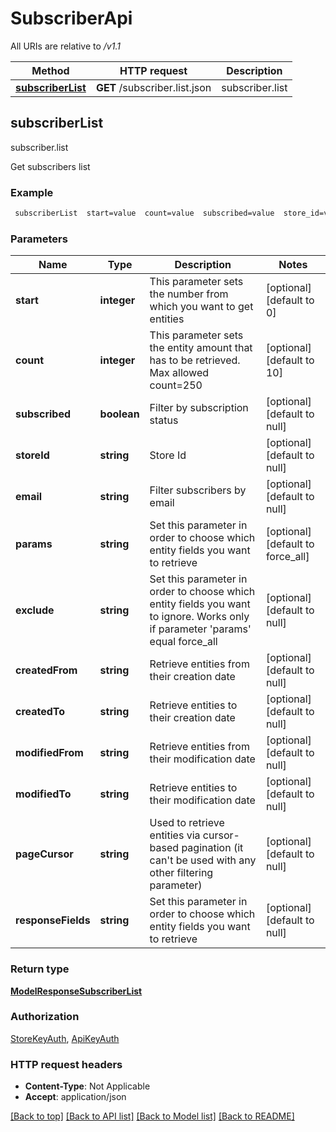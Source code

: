 # SubscriberApi

All URIs are relative to */v1.1*

Method | HTTP request | Description
------------- | ------------- | -------------
[**subscriberList**](SubscriberApi.md#subscriberList) | **GET** /subscriber.list.json | subscriber.list



## subscriberList

subscriber.list

Get subscribers list

### Example

```bash
 subscriberList  start=value  count=value  subscribed=value  store_id=value  email=value  params=value  exclude=value  created_from=value  created_to=value  modified_from=value  modified_to=value  page_cursor=value  response_fields=value
```

### Parameters


Name | Type | Description  | Notes
------------- | ------------- | ------------- | -------------
 **start** | **integer** | This parameter sets the number from which you want to get entities | [optional] [default to 0]
 **count** | **integer** | This parameter sets the entity amount that has to be retrieved. Max allowed count=250 | [optional] [default to 10]
 **subscribed** | **boolean** | Filter by subscription status | [optional] [default to null]
 **storeId** | **string** | Store Id | [optional] [default to null]
 **email** | **string** | Filter subscribers by email | [optional] [default to null]
 **params** | **string** | Set this parameter in order to choose which entity fields you want to retrieve | [optional] [default to force_all]
 **exclude** | **string** | Set this parameter in order to choose which entity fields you want to ignore. Works only if parameter 'params' equal force_all | [optional] [default to null]
 **createdFrom** | **string** | Retrieve entities from their creation date | [optional] [default to null]
 **createdTo** | **string** | Retrieve entities to their creation date | [optional] [default to null]
 **modifiedFrom** | **string** | Retrieve entities from their modification date | [optional] [default to null]
 **modifiedTo** | **string** | Retrieve entities to their modification date | [optional] [default to null]
 **pageCursor** | **string** | Used to retrieve entities via cursor-based pagination (it can't be used with any other filtering parameter) | [optional] [default to null]
 **responseFields** | **string** | Set this parameter in order to choose which entity fields you want to retrieve | [optional] [default to null]

### Return type

[**ModelResponseSubscriberList**](ModelResponseSubscriberList.md)

### Authorization

[StoreKeyAuth](../README.md#StoreKeyAuth), [ApiKeyAuth](../README.md#ApiKeyAuth)

### HTTP request headers

- **Content-Type**: Not Applicable
- **Accept**: application/json

[[Back to top]](#) [[Back to API list]](../README.md#documentation-for-api-endpoints) [[Back to Model list]](../README.md#documentation-for-models) [[Back to README]](../README.md)

